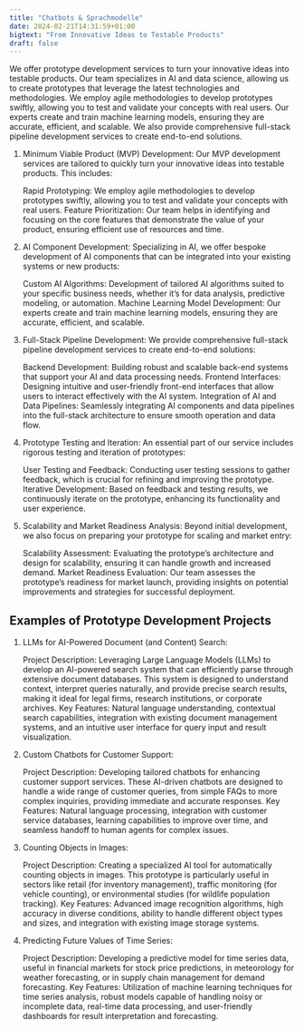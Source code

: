 ```yaml
---
title: "Chatbots & Sprachmodelle"
date: 2024-02-21T14:31:59+01:00
bigtext: "From Innovative Ideas to Testable Products"
draft: false
---
```


We offer prototype development services to turn your innovative ideas into testable products. Our team specializes in AI and data science, allowing us to create prototypes that leverage the latest technologies and methodologies. We employ agile methodologies to develop prototypes swiftly, allowing you to test and validate your concepts with real users.<!--more--> Our experts create and train machine learning models, ensuring they are accurate, efficient, and scalable. We also provide comprehensive full-stack pipeline development services to create end-to-end solutions. 

1. Minimum Viable Product (MVP) Development:
    Our MVP development services are tailored to quickly turn your innovative ideas into testable products. This includes:

    Rapid Prototyping: We employ agile methodologies to develop prototypes swiftly, allowing you to test and validate your concepts with real users.
    Feature Prioritization: Our team helps in identifying and focusing on the core features that demonstrate the value of your product, ensuring efficient use of resources and time.

2. AI Component Development:
    Specializing in AI, we offer bespoke development of AI components that can be integrated into your existing systems or new products:

    Custom AI Algorithms: Development of tailored AI algorithms suited to your specific business needs, whether it’s for data analysis, predictive modeling, or automation.
    Machine Learning Model Development: Our experts create and train machine learning models, ensuring they are accurate, efficient, and scalable.

3. Full-Stack Pipeline Development:
    We provide comprehensive full-stack pipeline development services to create end-to-end solutions:

    Backend Development: Building robust and scalable back-end systems that support your AI and data processing needs.
    Frontend Interfaces: Designing intuitive and user-friendly front-end interfaces that allow users to interact effectively with the AI system.
    Integration of AI and Data Pipelines: Seamlessly integrating AI components and data pipelines into the full-stack architecture to ensure smooth operation and data flow.

4. Prototype Testing and Iteration:
    An essential part of our service includes rigorous testing and iteration of prototypes:

    User Testing and Feedback: Conducting user testing sessions to gather feedback, which is crucial for refining and improving the prototype.
    Iterative Development: Based on feedback and testing results, we continuously iterate on the prototype, enhancing its functionality and user experience.

5. Scalability and Market Readiness Analysis:
    Beyond initial development, we also focus on preparing your prototype for scaling and market entry:

    Scalability Assessment: Evaluating the prototype’s architecture and design for scalability, ensuring it can handle growth and increased demand.
    Market Readiness Evaluation: Our team assesses the prototype’s readiness for market launch, providing insights on potential improvements and strategies for successful deployment.


## Examples of Prototype Development Projects

1. LLMs for AI-Powered Document (and Content) Search:

    Project Description: Leveraging Large Language Models (LLMs) to develop an AI-powered search system that can efficiently parse through extensive document databases. This system is designed to understand context, interpret queries naturally, and provide precise search results, making it ideal for legal firms, research institutions, or corporate archives.
    Key Features: Natural language understanding, contextual search capabilities, integration with existing document management systems, and an intuitive user interface for query input and result visualization.

2. Custom Chatbots for Customer Support:

    Project Description: Developing tailored chatbots for enhancing customer support services. These AI-driven chatbots are designed to handle a wide range of customer queries, from simple FAQs to more complex inquiries, providing immediate and accurate responses.
    Key Features: Natural language processing, integration with customer service databases, learning capabilities to improve over time, and seamless handoff to human agents for complex issues.

3. Counting Objects in Images:

    Project Description: Creating a specialized AI tool for automatically counting objects in images. This prototype is particularly useful in sectors like retail (for inventory management), traffic monitoring (for vehicle counting), or environmental studies (for wildlife population tracking).
    Key Features: Advanced image recognition algorithms, high accuracy in diverse conditions, ability to handle different object types and sizes, and integration with existing image storage systems.

4. Predicting Future Values of Time Series:

    Project Description: Developing a predictive model for time series data, useful in financial markets for stock price predictions, in meteorology for weather forecasting, or in supply chain management for demand forecasting.
    Key Features: Utilization of machine learning techniques for time series analysis, robust models capable of handling noisy or incomplete data, real-time data processing, and user-friendly dashboards for result interpretation and forecasting.
